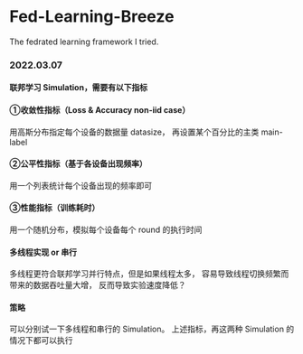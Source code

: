 # Fed-Learning-Breeze
 The fedrated learning framework I tried.

### 2022.03.07
#### 联邦学习 Simulation，需要有以下指标
#### ①收敛性指标（Loss & Accuracy non-iid case）
用高斯分布指定每个设备的数据量 datasize，
再设置某个百分比的主类 main-label
#### ②公平性指标（基于各设备出现频率）
用一个列表统计每个设备出现的频率即可
#### ③性能指标（训练耗时）
用一个随机分布，模拟每个设备每个 round 的执行时间
#### 多线程实现 or 串行
多线程更符合联邦学习并行特点，但是如果线程太多，
容易导致线程切换频繁而带来的数据吞吐量大增，
反而导致实验速度降低？
#### 策略
可以分别试一下多线程和串行的 Simulation。
上述指标，再这两种 Simulation 的情况下都可以执行